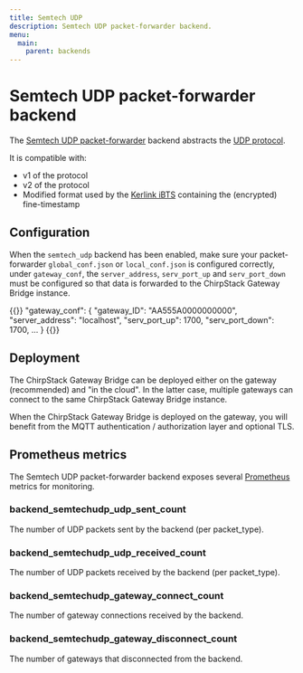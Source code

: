 ```yaml
---
title: Semtech UDP
description: Semtech UDP packet-forwarder backend.
menu:
  main:
    parent: backends
---
```


# Semtech UDP packet-forwarder backend

The [Semtech UDP packet-forwarder](https://github.com/lora-net/packet_forwarder)
backend abstracts the [UDP protocol](https://github.com/Lora-net/packet_forwarder/blob/master/PROTOCOL.TXT).

It is compatible with:

* v1 of the protocol
* v2 of the protocol
* Modified format used by the [Kerlink iBTS](https://www.kerlink.com/product/wirnet-ibts/)
  containing the (encrypted) fine-timestamp

## Configuration

When the `semtech_udp` backend has been enabled, make sure your packet-forwarder
`global_conf.json` or `local_conf.json` is configured correctly, under `gateway_conf`,
the `server_address`, `serv_port_up` and `serv_port_down` must be configured so
that data is forwarded to the ChirpStack Gateway Bridge instance.

{{<highlight text>}}
"gateway_conf": {
	"gateway_ID": "AA555A0000000000",
	"server_address": "localhost",
	"serv_port_up": 1700,
	"serv_port_down": 1700,
	...
}
{{</highlight>}}

## Deployment

The ChirpStack Gateway Bridge can be deployed either on the gateway (recommended)
and "in the cloud". In the latter case, multiple gateways can connect to the
same ChirpStack Gateway Bridge instance.

When the ChirpStack Gateway Bridge is deployed on the gateway, you will benefit from
the MQTT authentication / authorization layer and optional TLS.

## Prometheus metrics

The Semtech UDP packet-forwarder backend exposes several [Prometheus](https://prometheus.io/)
metrics for monitoring.

### backend_semtechudp_udp_sent_count

The number of UDP packets sent by the backend (per packet_type).


### backend_semtechudp_udp_received_count

The number of UDP packets received by the backend (per packet_type).

### backend_semtechudp_gateway_connect_count

The number of gateway connections received by the backend.

### backend_semtechudp_gateway_disconnect_count

The number of gateways that disconnected from the backend.
